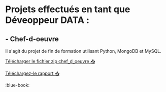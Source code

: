 # Projets effectués en tant que Déveoppeur DATA :

## - Chef-d-oeuvre
Il s'agit du projet de fin de formation utilisant Python, MongoDB et MySQL.

[Télécharger le fichier zip chef_d_oeuvre :inbox_tray:](https://github.com/pzim-devdata/dev-data/raw/master/chef-d'oeuvre/chef_d_oeuvre.zip)

[Téléchargez-le rapport :inbox_tray:](https://github.com/pzim-devdata/dev-data/raw/master/chef-d'oeuvre/Rapport.pdf)

:blue-book:
